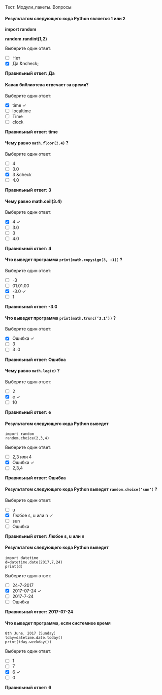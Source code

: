 Тест. Модули_пакеты. Вопросы
#### Результатом следующего кода Python является 1 или 2

**<p color='red'>import random</p>**

**<p color='aqua'>random.randint(1,2)</p>**

Выберите один ответ:

- [ ] Нет
- [X] Да &ncheck;

**Правильный ответ: Да**

#### Какая библиотека отвечает за время?

Выберите один ответ:

- [X] time &check;
- [ ] localtime
- [ ] Time
- [ ] clock

**Правильный ответ: time**

#### Чему равно ``math.floor(3.4)`` ?

Выберите один ответ:

- [ ] 4
- [ ] 3.0
- [X] 3 &check
- [ ] 4.0

**Правильный ответ: 3**

#### Чему равно math.ceil(3.4)

Выберите один ответ:

- [X] 4 &check;
- [ ] 3.0
- [ ] 3
- [ ] 4.0

**Правильный ответ: 4**

#### Что выведет программа ``print(math.copysign(3, -1))`` ?

Выберите один ответ:

- [ ] -3
- [ ] 01.01.00
- [X] -3.0 &check;
- [ ] 1

**Правильный ответ: -3.0**

#### Что выведет программа ``print(math.trunc(‘3.1’))`` ?

Выберите один ответ:

- [X] Ошибка &check;
- [ ] 3
- [ ] 3 .0

**Правильный ответ: Ошибка**

#### Чему равно ``math.log(x)`` ?

Выберите один ответ:

- [ ] 2
- [X] e &check;
- [ ] 10

**Правильный ответ: e**

#### Результатом следующего кода Python выведет
```
import random
random.choice(2,3,4)
```

Выберите один ответ:
- [ ] 2,3 или 4
- [X] Ошибка &check;
- [ ] 2,3,4

**Правильный ответ: Ошибка**

#### Результатом следующего кода Python выведет ``random.choice('sun')`` ?

Выберите один ответ:

- [ ] u
- [X] Любое s, u или n &check;
- [ ] sun
- [ ] Ошибка

**Правильный ответ: Любое s, u или n**

#### Результатом следующего кода Python выведет
```
import datetime
d=datetime.date(2017,7,24)
print(d)
```

Выберите один ответ:

- [ ] 24-7-2017
- [X] 2017-07-24 &check;
- [ ] 2017-7-24
- [ ] Ошибка

**Правильный ответ: 2017-07-24**

#### Что выведет программа, если системное время
```
8th June, 2017 (Sunday)
tday=datetime.date.today()
print(tday.weekday())
```

Выберите один ответ:

- [ ] 1
- [ ] 7
- [X] 6 &check;
- [ ] 0

**Правильный ответ: 6**
